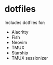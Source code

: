 # dotfiles

Includes dotfiles for:
- Alacritty
- Fish
- Neovim
- TMUX
- Starship
- TMUX sessionizer
